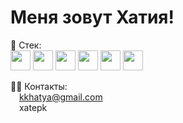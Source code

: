 # Меня зовут Хатия!

🧠 Стек:<br>
<img height="32" width="32" src="https://www.flaticon.com/svg/vstatic/svg/2535/2535518.svg?token=exp=1616350857~hmac=4a607186bdf402f58035f729c20088e5" />
<img height="32" width="32" src="https://www.flaticon.com/svg/vstatic/svg/888/888847.svg?token=exp=1616351019~hmac=612a9197da96c3244583d87d5026be4a" />
<img height="32" width="32" src="https://www.flaticon.com/svg/vstatic/svg/460/460771.svg?token=exp=1616351089~hmac=b468970b95929d49d48102fd458452f1" />
<img height="32" width="32" src="https://www.flaticon.com/svg/vstatic/svg/1260/1260667.svg?token=exp=1616351128~hmac=dc7985c26e7a0b466ea4f44b3c8025a7" />
<img height="32" width="32" src="https://www.flaticon.com/svg/vstatic/svg/919/919825.svg?token=exp=1616351168~hmac=9526f37f630689d6420aef320d105cb8" />
<img height="32" width="32" src="https://cdn.freebiesupply.com/logos/large/2x/git-logo-png-transparent.png" />

👩‍💻 Контакты:<br>
<img height="10" width="10" src="https://www.flaticon.com/svg/vstatic/svg/732/732200.svg?token=exp=1616351595~hmac=ab37204858a906b8775c5e0e8b36a0bf" /> kkhatya@gmail.com <br>
<img height="10" width="10" src="https://www.flaticon.com/svg/vstatic/svg/2111/2111646.svg?token=exp=1616351680~hmac=b79d5e0945dc7e731c0f17f10e43ff42" /> xatepk<br>




<!---
xatepk/xatepk is a ✨ special ✨ repository because its `README.md` (this file) appears on your GitHub profile.
You can click the Preview link to take a look at your changes.
--->
